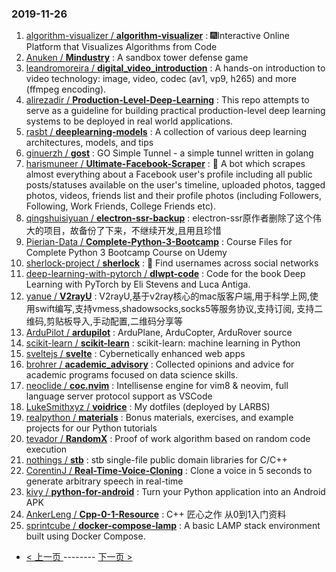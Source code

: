 ### 2019-11-26 
1. [
        algorithm-visualizer /
**algorithm-visualizer**](https://github.com/algorithm-visualizer/algorithm-visualizer) : 🎆Interactive Online Platform that Visualizes Algorithms from Code
1. [
        Anuken /
**Mindustry**](https://github.com/Anuken/Mindustry) : A sandbox tower defense game
1. [
        leandromoreira /
**digital_video_introduction**](https://github.com/leandromoreira/digital_video_introduction) : A hands-on introduction to video technology: image, video, codec (av1, vp9, h265) and more (ffmpeg encoding).
1. [
        alirezadir /
**Production-Level-Deep-Learning**](https://github.com/alirezadir/Production-Level-Deep-Learning) : This repo attempts to serve as a guideline for building practical production-level deep learning systems to be deployed in real world applications.
1. [
        rasbt /
**deeplearning-models**](https://github.com/rasbt/deeplearning-models) : A collection of various deep learning architectures, models, and tips
1. [
        ginuerzh /
**gost**](https://github.com/ginuerzh/gost) : GO Simple Tunnel - a simple tunnel written in golang
1. [
        harismuneer /
**Ultimate-Facebook-Scraper**](https://github.com/harismuneer/Ultimate-Facebook-Scraper) : 🤖 A bot which scrapes almost everything about a Facebook user's profile including all public posts/statuses available on the user's timeline, uploaded photos, tagged photos, videos, friends list and their profile photos (including Followers, Following, Work Friends, College Friends etc).
1. [
        qingshuisiyuan /
**electron-ssr-backup**](https://github.com/qingshuisiyuan/electron-ssr-backup) : electron-ssr原作者删除了这个伟大的项目，故备份了下来，不继续开发,且用且珍惜
1. [
        Pierian-Data /
**Complete-Python-3-Bootcamp**](https://github.com/Pierian-Data/Complete-Python-3-Bootcamp) : Course Files for Complete Python 3 Bootcamp Course on Udemy
1. [
        sherlock-project /
**sherlock**](https://github.com/sherlock-project/sherlock) : 🔎 Find usernames across social networks
1. [
        deep-learning-with-pytorch /
**dlwpt-code**](https://github.com/deep-learning-with-pytorch/dlwpt-code) : Code for the book Deep Learning with PyTorch by Eli Stevens and Luca Antiga.
1. [
        yanue /
**V2rayU**](https://github.com/yanue/V2rayU) : V2rayU,基于v2ray核心的mac版客户端,用于科学上网,使用swift编写,支持vmess,shadowsocks,socks5等服务协议,支持订阅, 支持二维码,剪贴板导入,手动配置,二维码分享等
1. [
        ArduPilot /
**ardupilot**](https://github.com/ArduPilot/ardupilot) : ArduPlane, ArduCopter, ArduRover source
1. [
        scikit-learn /
**scikit-learn**](https://github.com/scikit-learn/scikit-learn) : scikit-learn: machine learning in Python
1. [
        sveltejs /
**svelte**](https://github.com/sveltejs/svelte) : Cybernetically enhanced web apps
1. [
        brohrer /
**academic_advisory**](https://github.com/brohrer/academic_advisory) : Collected opinions and advice for academic programs focused on data science skills.
1. [
        neoclide /
**coc.nvim**](https://github.com/neoclide/coc.nvim) : Intellisense engine for vim8 & neovim, full language server protocol support as VSCode
1. [
        LukeSmithxyz /
**voidrice**](https://github.com/LukeSmithxyz/voidrice) : My dotfiles (deployed by LARBS)
1. [
        realpython /
**materials**](https://github.com/realpython/materials) : Bonus materials, exercises, and example projects for our Python tutorials
1. [
        tevador /
**RandomX**](https://github.com/tevador/RandomX) : Proof of work algorithm based on random code execution
1. [
        nothings /
**stb**](https://github.com/nothings/stb) : stb single-file public domain libraries for C/C++
1. [
        CorentinJ /
**Real-Time-Voice-Cloning**](https://github.com/CorentinJ/Real-Time-Voice-Cloning) : Clone a voice in 5 seconds to generate arbitrary speech in real-time
1. [
        kivy /
**python-for-android**](https://github.com/kivy/python-for-android) : Turn your Python application into an Android APK
1. [
        AnkerLeng /
**Cpp-0-1-Resource**](https://github.com/AnkerLeng/Cpp-0-1-Resource) : C++ 匠心之作 从0到1入门资料
1. [
        sprintcube /
**docker-compose-lamp**](https://github.com/sprintcube/docker-compose-lamp) : A basic LAMP stack environment built using Docker Compose. 

- [ < 上一页 ](https://github.com/able8/github-trending-daily-record/blob/master/2019-11-25.md) -------- [ 下一页 > ](https://github.com/able8/github-trending-daily-record/blob/master/2019-11-27.md)